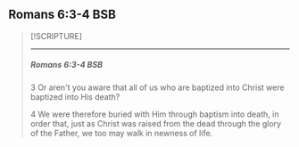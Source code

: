 ## Romans 6:3-4 BSB

> [!SCRIPTURE]  
>  
> --- 
> <h5>Romans 6:3-4 BSB</h5>
> 3 Or aren't you aware that all of us who are baptized into Christ were baptized into His death?
> 
> 4 We were therefore buried with Him through baptism into death, in order that, just as Christ was raised from the dead through the glory of the Father, we too may walk in newness of life. 